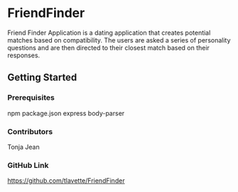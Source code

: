 # FriendFinder
Friend Finder Application is a dating application that creates potential matches based on compatibility.  The users are asked a series of personality questions and are then directed to their closest match based on their responses.

## Getting Started


### Prerequisites
npm 
package.json
express
body-parser







### Contributors
Tonja Jean



### GitHub Link
https://github.com/tlavette/FriendFinder





